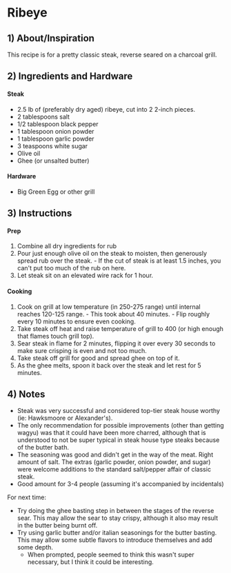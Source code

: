 # Ribeye

## 1) About/Inspiration

This recipe is for a pretty classic steak, reverse seared on a charcoal grill.

## 2) Ingredients and Hardware

#### Steak
  - 2.5 lb of (preferably dry aged) ribeye, cut into 2 2-inch pieces.
  - 2 tablespoons salt
  - 1/2 tablespoon black pepper
  - 1 tablespoon onion powder
  - 1 tablespoon garlic powder
  - 3 teaspoons white sugar
  - Olive oil
  - Ghee (or unsalted butter)

#### Hardware
  - Big Green Egg or other grill

## 3) Instructions

#### Prep
  1. Combine all dry ingredients for rub
  2. Pour just enough olive oil on the steak to moisten, then generously spread rub over the steak.
    - If the cut of steak is at least 1.5 inches, you can't put too much of the rub on here.
  3. Let steak sit on an elevated wire rack for 1 hour.


#### Cooking
  1. Cook on grill at low temperature (in 250-275 range) until internal reaches 120-125 range.
    - This took about 40 minutes.
    - Flip roughly every 10 minutes to ensure even cooking.
  2. Take steak off heat and raise temperature of grill to 400 (or high enough that flames touch grill top).
  3. Sear steak in flame for 2 minutes, flipping it over every 30 seconds to make sure crisping is even and not too much.
  4. Take steak off grill for good and spread ghee on top of it.
  5. As the ghee melts, spoon it back over the steak and let rest for 5 minutes.


## 4) Notes

  - Steak was very successful and considered top-tier steak house worthy (ie: Hawksmoore or Alexander's).
  - The only recommendation for possible improvements (other than getting wagyu) was that it could have been more charred, although that is understood to not be super typical in steak house type steaks because of the butter bath.
  - The seasoning was good and didn't get in the way of the meat. Right amount of salt. The extras (garlic powder, onion powder, and sugar) were welcome additions to the standard salt/pepper affair of classic steak.
  - Good amount for 3-4 people (assuming it's accompanied by incidentals)

For next time:
  - Try doing the ghee basting step in between the stages of the reverse sear. This may allow the sear to stay crispy, although it also may result in the butter being burnt off.
  - Try using garlic butter and/or italian seasonings for the butter basting. This may allow some subtle flavors to introduce themselves and add some depth.
    - When prompted, people seemed to think this wasn't super necessary, but I think it could be interesting.
